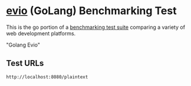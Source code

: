 # [evio](https://github.com/tidwall/evio) (GoLang) Benchmarking Test

This is the go portion of a [benchmarking test suite](https://www.techempower.com/benchmarks/) comparing a variety of web development platforms.

"Golang Evio"

## Test URLs

    http://localhost:8080/plaintext

